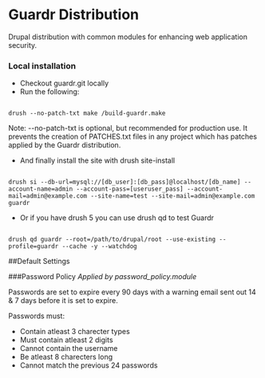 # Guardr Distribution

Drupal distribution with common modules for enhancing web application security.

### Local installation

* Checkout guardr.git locally
* Run the following:
<code>
drush --no-patch-txt make <path-to-guardr>/build-guardr.make <path-to-make-results>
</code>

Note: --no-patch-txt is optional, but recommended for production use. It prevents the creation of PATCHES.txt files in any project which has patches applied by the Guardr distribution.

* And finally install the site with drush site-install
<code>
drush si --db-url=mysql://[db_user]:[db_pass]@localhost/[db_name] --account-name=admin --account-pass=[useruser_pass] --account-mail=admin@example.com --site-name=test --site-mail=admin@example.com guardr
</code>

* Or if you have drush 5 you can use drush qd to test Guardr
<code>
drush qd guardr --root=/path/to/drupal/root --use-existing --profile=guardr --cache -y --watchdog
</code>

##Default Settings

###Password Policy
*Applied by password_policy.module*

Passwords are set to expire every 90 days with a warning email sent out 14 & 7 days before it is set to expire.  

Passwords must:  

* Contain atleast 3 charecter types
* Must contain atleast 2 digits
* Cannot contain the username
* Be atleast 8 charecters long
* Cannot match the previous 24 passwords 
